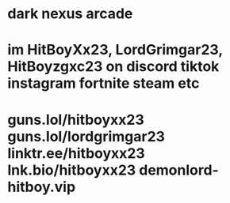 # dark nexus arcade
# im HitBoyXx23, LordGrimgar23, HitBoyzgxc23 on discord tiktok instagram fortnite steam etc
# guns.lol/hitboyxx23 guns.lol/lordgrimgar23 linktr.ee/hitboyxx23 lnk.bio/hitboyxx23 demonlord-hitboy.vip

